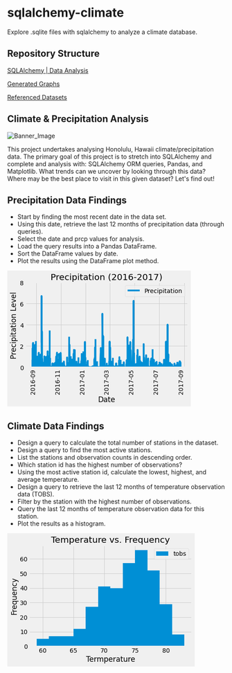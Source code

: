 # sqlalchemy-climate
Explore .sqlite files with sqlalchemy to analyze a climate database. 

## Repository Structure
[SQLAlchemy | Data Analysis](Notebooks/climate_sqlalchemy.ipynb)   

[Generated Graphs](Images)   

[Referenced Datasets](Data)   

## Climate & Precipitation Analysis
![Banner_Image](https://i.imgur.com/DL8PMLV.png)

This project undertakes analysing Honolulu, Hawaii climate/precipitation data. The primary goal of this project is to stretch into SQLAlchemy and complete and analysis with: SQLAlchemy ORM queries, Pandas, and Matplotlib. What trends can we uncover by looking through this data? Where may be the best place to visit in this given dataset? Let's find out! 

## Precipitation Data Findings 

* Start by finding the most recent date in the data set.
* Using this date, retrieve the last 12 months of precipitation data (through queries).
* Select the date and prcp values for analysis.
* Load the query results into a Pandas DataFrame.
* Sort the DataFrame values by date.
* Plot the results using the DataFrame plot method.

![first_plot](Images/Precipitation.png)  

## Climate Data Findings

* Design a query to calculate the total number of stations in the dataset.
* Design a query to find the most active stations.
* List the stations and observation counts in descending order.
* Which station id has the highest number of observations?
* Using the most active station id, calculate the lowest, highest, and average temperature.
* Design a query to retrieve the last 12 months of temperature observation data (TOBS).
* Filter by the station with the highest number of observations.
* Query the last 12 months of temperature observation data for this station.
* Plot the results as a histogram.

![first_plot](Images/TemperatureHistogram.png)
